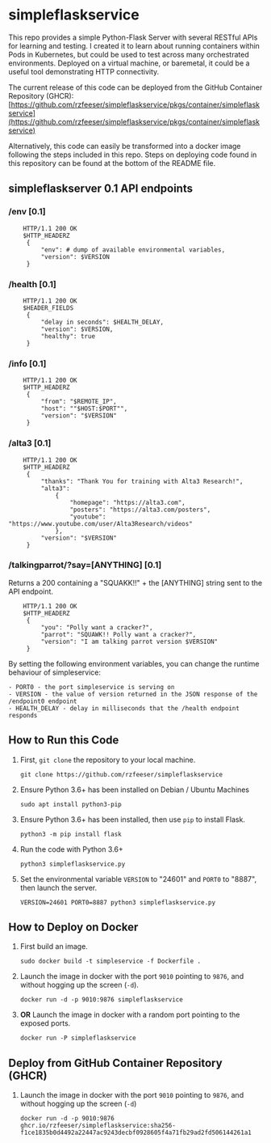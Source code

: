 # simpleflaskservice

This repo provides a simple Python-Flask Server with several RESTful APIs for learning and testing. I created it to learn about running containers within Pods in Kubernetes, but could be used to test across many orchestrated environments. Deployed on a virtual machine, or baremetal, it could be a useful tool demonstrating HTTP connectivity.  

The current release of this code can be deployed from the GitHub Container Repository (GHCR): [https://github.com/rzfeeser/simpleflaskservice/pkgs/container/simpleflaskservice](https://github.com/rzfeeser/simpleflaskservice/pkgs/container/simpleflaskservice)

Alternatively, this code can easily be transformed into a docker image following the steps included in this repo. Steps on deploying code found in this repository can be found at the bottom of the README file.

## simpleflaskserver 0.1 API endpoints 

### /env [0.1]

        HTTP/1.1 200 OK
        $HTTP_HEADERZ
         {
             "env": # dump of available environmental variables,
             "version": $VERSION
         }


### /health [0.1]

        HTTP/1.1 200 OK
        $HEADER_FIELDS
         {
             "delay in seconds": $HEALTH_DELAY,
             "version": $VERSION,
             "healthy": true
         }


### /info [0.1]

        HTTP/1.1 200 OK
        $HTTP_HEADERZ
         {
             "from": "$REMOTE_IP",
             "host": ""$HOST:$PORT"",
             "version": "$VERSION"
         }


### /alta3 [0.1]

        HTTP/1.1 200 OK
        $HTTP_HEADERZ
         {
             "thanks": "Thank You for training with Alta3 Research!",
             "alta3":
                 {
                     "homepage": "https://alta3.com",
                     "posters": "https://alta3.com/posters",
                     "youtube": "https://www.youtube.com/user/Alta3Research/videos"
                 },
             "version": "$VERSION"
         }


### /talkingparrot/?say=[ANYTHING] [0.1]
Returns a 200 containing a "SQUAKK!!" + the [ANYTHING] string sent to the API endpoint.

        HTTP/1.1 200 OK
        $HTTP_HEADERZ
         {
             "you": "Polly want a cracker?",
             "parrot": "SQUAWK!! Polly want a cracker?",
             "version": "I am talking parrot version $VERSION"
         }


By setting the following environment variables, you can change the runtime behaviour of simpleservice:

    - PORT0 - the port simpleservice is serving on
    - VERSION - the value of version returned in the JSON response of the /endpoint0 endpoint
    - HEALTH_DELAY - delay in milliseconds that the /health endpoint responds

## How to Run this Code

1. First, `git clone` the repository to your local machine.

   `git clone https://github.com/rzfeeser/simpleflaskservice`

0. Ensure Python 3.6+ has been installed on Debian / Ubuntu Machines

    `sudo apt install python3-pip`

0. Ensure Python 3.6+ has been installed, then use `pip` to install Flask.

   `python3 -m pip install flask`

0. Run the code with Python 3.6+

    `python3 simpleflaskservice.py`
        
0. Set the environmental variable `VERSION` to "24601" and `PORT0` to "8887", then launch the server.

    `VERSION=24601 PORT0=8887 python3 simpleflaskservice.py`

## How to Deploy on Docker

1. First build an image.

    `sudo docker build -t simpleservice -f Dockerfile .`

0. Launch the image in docker with the port `9010` pointing to `9876`, and without hogging up the screen (`-d`).

    `docker run -d -p 9010:9876 simpleflaskservice`

0. **OR** Launch the image in docker with a random port pointing to the exposed ports.

    `docker run -P simpleflaskservice`

## Deploy from GitHub Container Repository (GHCR)

1. Launch the image in docker with the port `9010` pointing to `9876`, and without hogging up the screen (`-d`)

    `docker run -d -p 9010:9876 ghcr.io/rzfeeser/simpleflaskservice:sha256-f1ce1835b0d4492a22447ac9243decbf0928605f4a71fb29ad2fd506144261a1`
